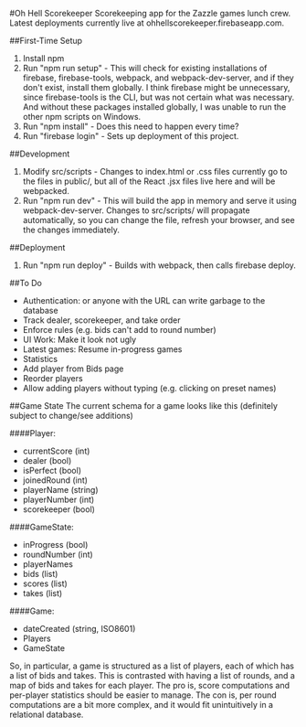 #Oh Hell Scorekeeper
Scorekeeping app for the Zazzle games lunch crew. Latest deployments currently live at ohhellscorekeeper.firebaseapp.com.

##First-Time Setup
1. Install npm
2. Run "npm run setup" - This will check for existing installations of firebase, firebase-tools, webpack, and webpack-dev-server, and if they don't exist, install them globally. I think firebase might be unnecessary, since firebase-tools is the CLI, but was not certain what was necessary. And without these packages installed globally, I was unable to run the other npm scripts on Windows.
3. Run "npm install" - Does this need to happen every time?
4. Run "firebase login" - Sets up deployment of this project.

##Development
1. Modify src/scripts - Changes to index.html or .css files currently go to the files in public/, but all of the React .jsx files live here and will be webpacked.
2. Run "npm run dev" - This will build the app in memory and serve it using webpack-dev-server. Changes to src/scripts/ will propagate automatically, so you can change the file, refresh your browser, and see the changes immediately.

##Deployment
1. Run "npm run deploy" - Builds with webpack, then calls firebase deploy.

##To Do
* Authentication: or anyone with the URL can write garbage to the database
* Track dealer, scorekeeper, and take order
* Enforce rules (e.g. bids can't add to round number)
* UI Work: Make it look not ugly
* Latest games: Resume in-progress games
* Statistics 
* Add player from Bids page
* Reorder players
* Allow adding players without typing (e.g. clicking on preset names)

##Game State
The current schema for a game looks like this (definitely subject to change/see additions)

####Player:
* currentScore (int)
* dealer (bool)
* isPerfect (bool)
* joinedRound (int)
* playerName (string)
* playerNumber (int)
* scorekeeper (bool)

####GameState:
* inProgress (bool)
* roundNumber (int)
* playerNames
 * bids (list)
 * scores (list)
 * takes (list)

####Game:
* dateCreated (string, ISO8601)
* Players
* GameState

So, in particular, a game is structured as a list of players, each of which has a list of bids and takes. This is contrasted with having a list of rounds, and a map of bids and takes for each player. The pro is, score computations and per-player statistics should be easier to manage. The con is, per round computations are a bit more complex, and it would fit unintuitively in a relational database.
